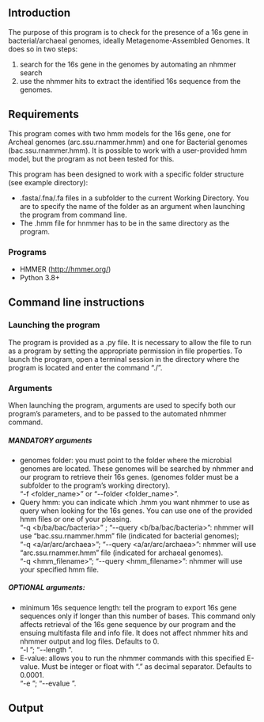 ## Introduction
The purpose of this program is to check for the presence of a 16s gene in bacterial/archaeal genomes, ideally Metagenome-Assembled Genomes. It does so in two steps:
1. search for the 16s gene in the genomes by automating an nhmmer search
2. use the nhmmer hits to extract the identified 16s sequence from the genomes.

## Requirements
This program comes with two hmm models for the 16s gene, one for Archeal genomes (arc.ssu.rnammer.hmm) and one for Bacterial genomes (bac.ssu.rnammer.hmm). It is possible to work with a user-provided hmm model, but the program as not been tested for this.

This program has been designed to work with a specific folder structure (see example directory): 
- .fasta/.fna/.fa files in a subfolder to the current Working Directory. You are to specify the name of the folder as an argument when launching the program from command line.
- The .hmm file for hnmmer has to be in the same directory as the program.

### Programs
- HMMER (http://hmmer.org/)
- Python 3.8+

## Command line instructions
### Launching the program
The program is provided as a .py file. It is necessary to allow the file to run as a program by setting the appropriate permission in file properties.
To launch the program, open a terminal session in the directory where the program is located and enter the command “./<nome del programma>”.
### Arguments
When launching the program, arguments are used to specify both our program’s parameters, and to be passed to the automated nhmmer command.
##### MANDATORY arguments
- genomes folder: you must point to the folder where the microbial genomes are located. These genomes will be searched by nhmmer and our program to retrieve their 16s genes. (genomes folder must be a subfolder to the program’s working directory).\
“-f <folder_name>” or “--folder <folder_name>”.
- Query hmm: you can indicate which .hmm you want nhmmer to use as query when looking for the 16s genes. You can use one of the provided hmm files or one of your pleasing.\
	“-q <b/ba/bac/bacteria>” ; “--query <b/ba/bac/bacteria>”: nhmmer will use “bac.ssu.rnammer.hmm” file (indicated for bacterial genomes);\
	“-q <a/ar/arc/archaea>”; “--query <a/ar/arc/archaea>”: nhmmer will use “arc.ssu.rnammer.hmm” file (indicated for archaeal genomes).\
	“-q <hmm_filename>”; “--query <hmm_filename>”: nhmmer will use your specified hmm file.
    
##### OPTIONAL arguments:
- minimum 16s sequence length: tell the program to export 16s gene sequences only if longer than this number of bases. This command only affects retrieval of the 16s gene sequence by our program and the ensuing multifasta file and info file. It does not affect nhmmer hits and nhmmer output and log files. Defaults to 0.\
“-l <number>”; “--length <number>”.
- E-value: allows you to run the nhmmer commands with this specified E-value. Must be integer or float with “.” as decimal separator. Defaults to 0.0001.\
“-e <e-value>”; “--evalue <e-value>”.
	
	
## Output
